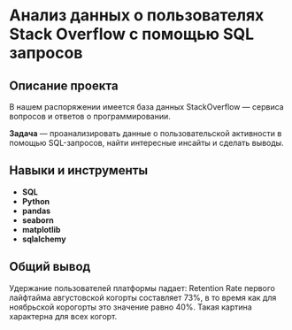 # Анализ данных о пользователях Stack Overflow с помощью SQL запросов

## Описание проекта

В нашем распоряжении имеется база данных StackOverflow — сервиса вопросов и ответов о программировании.

**Задача** — проанализировать данные о пользовательской активности в помощью SQL-запросов, найти интересные инсайты и сделать выводы.

## Навыки и инструменты

- **SQL**
- **Python**
- **pandas**
- **seaborn**
- **matplotlib**
- **sqlalchemy**

## Общий вывод

Удержание пользователей платформы падает: Retention Rate первого лайфтайма августовской когорты составляет 73%, в то время как для ноябрьской корогорты это значение равно 40%. Такая картина характерна для всех когорт. 
